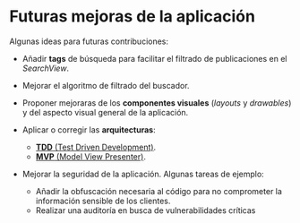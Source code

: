 # Futuras mejoras de la aplicación

Algunas ideas para futuras contribuciones: 

  * Añadir **tags** de búsqueda para facilitar el filtrado de publicaciones en el _SearchView_.

  * Mejorar el algoritmo de filtrado del buscador.

  * Proponer mejoraras de  los **componentes visuales** (_layouts_ y _drawables_) y del aspecto visual general de la aplicación.

  * Aplicar o corregir las **arquitecturas**:
      * <a href="https://www.browserstack.com/guide/what-is-test-driven-development">**TDD** (Test Driven Development)</a>.
      * <a href="https://www.geeksforgeeks.org/mvp-model-view-presenter-architecture-pattern-in-android-with-example/">**MVP** (Model View Presenter)</a>.

  * Mejorar la seguridad de la aplicación. Algunas tareas de ejemplo:
      * Añadir la obfuscación necesaria al código para no comprometer la información sensible de los clientes.
      * Realizar una auditoría en busca de vulnerabilidades críticas